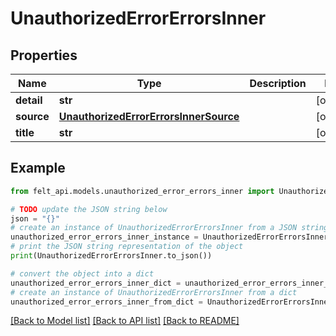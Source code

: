 # UnauthorizedErrorErrorsInner


## Properties

Name | Type | Description | Notes
------------ | ------------- | ------------- | -------------
**detail** | **str** |  | [optional] 
**source** | [**UnauthorizedErrorErrorsInnerSource**](UnauthorizedErrorErrorsInnerSource.md) |  | [optional] 
**title** | **str** |  | [optional] 

## Example

```python
from felt_api.models.unauthorized_error_errors_inner import UnauthorizedErrorErrorsInner

# TODO update the JSON string below
json = "{}"
# create an instance of UnauthorizedErrorErrorsInner from a JSON string
unauthorized_error_errors_inner_instance = UnauthorizedErrorErrorsInner.from_json(json)
# print the JSON string representation of the object
print(UnauthorizedErrorErrorsInner.to_json())

# convert the object into a dict
unauthorized_error_errors_inner_dict = unauthorized_error_errors_inner_instance.to_dict()
# create an instance of UnauthorizedErrorErrorsInner from a dict
unauthorized_error_errors_inner_from_dict = UnauthorizedErrorErrorsInner.from_dict(unauthorized_error_errors_inner_dict)
```
[[Back to Model list]](../README.md#documentation-for-models) [[Back to API list]](../README.md#documentation-for-api-endpoints) [[Back to README]](../README.md)


